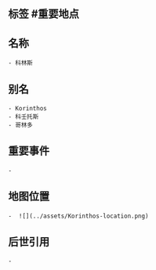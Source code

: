 ## 标签  #重要地点
## 名称
	- 科林斯
## 别名
	- Korinthos
	- 科壬托斯
	- 哥林多
## 重要事件
	-
## 地图位置
	-  ![](../assets/Korinthos-location.png)
## 后世引用
	-
